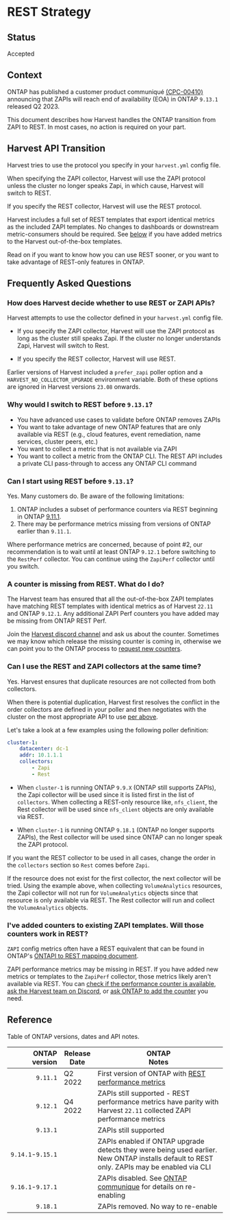 # REST Strategy

## Status <!-- one of: In Progress, Accepted, Rejected, Superseded, Deprecated -->

Accepted

## Context

ONTAP has published a customer product communiqué [(CPC-00410)](https://mysupport.netapp.com/info/communications/ECMLP2880232.html?access=a)
announcing that ZAPIs will reach end of availability (EOA) in ONTAP `9.13.1` released Q2 2023.

This document describes how Harvest handles the ONTAP transition from ZAPI to REST. 
In most cases, no action is required on your part.

## Harvest API Transition

Harvest tries to use the protocol you specify in your `harvest.yml` config file.

When specifying the ZAPI collector, Harvest will use the ZAPI protocol unless the cluster no longer speaks Zapi,
in which cause, Harvest will switch to REST.

If you specify the REST collector, Harvest will use the REST protocol.

Harvest includes a full set of REST templates that export identical metrics as the included ZAPI templates.
No changes to dashboards or downstream metric-consumers should be required. 
See [below](#ive-added-counters-to-existing-zapi-templates-will-those-counters-work-in-rest) if you have 
added metrics to the Harvest out-of-the-box templates.

Read on if you want to know how you can use REST sooner, or you want to take advantage of REST-only features in ONTAP.

## Frequently Asked Questions

### How does Harvest decide whether to use REST or ZAPI APIs?

Harvest attempts to use the collector defined in your `harvest.yml` config file.
 
- If you specify the ZAPI collector, Harvest will use the ZAPI protocol as long as the cluster still speaks Zapi. 
  If the cluster no longer understands Zapi, Harvest will switch to Rest.

- If you specify the REST collector, Harvest will use REST.

Earlier versions of Harvest included a `prefer_zapi` poller option and a `HARVEST_NO_COLLECTOR_UPGRADE` environment variable.
Both of these options are ignored in Harvest versions `23.08` onwards.

### Why would I switch to REST before `9.13.1`?

- You have advanced use cases to validate before ONTAP removes ZAPIs
- You want to take advantage of new ONTAP features that are only available via REST (e.g., cloud features, event remediation, name services, cluster peers, etc.)
- You want to collect a metric that is not available via ZAPI
- You want to collect a metric from the ONTAP CLI. The REST API includes a private CLI pass-through to access any ONTAP CLI command

### Can I start using REST before `9.13.1`?

Yes. Many customers do. Be aware of the following limitations:

1. ONTAP includes a subset of performance counters via REST beginning in ONTAP [9.11.1](https://docs.netapp.com/us-en/ontap-automation/migrate/performance-counters.html#accessing-performance-counters-using-the-ontap-rest-api).
2. There may be performance metrics missing from versions of ONTAP earlier than `9.11.1`.

Where performance metrics are concerned, because of point #2,
our recommendation is to wait until at least ONTAP `9.12.1` before switching to the `RestPerf` collector.
You can continue using the `ZapiPerf` collector until you switch.

### A counter is missing from REST. What do I do?

The Harvest team has ensured
that all the out-of-the-box ZAPI templates have matching REST templates with identical metrics as of Harvest `22.11` and ONTAP `9.12.1`.
Any additional ZAPI Perf counters you have added may be missing from ONTAP REST Perf. 

Join the [Harvest discord channel](https://github.com/NetApp/harvest/blob/main/SUPPORT.md#getting-help) and ask us about the counter.
Sometimes we may know which release the missing counter is coming in, otherwise we can point you to the ONTAP
process to [request new counters](https://kb.netapp.com/Advice_and_Troubleshooting/Data_Storage_Software/ONTAP_OS/How_to_request_a_feature_for_ONTAP_REST_API).

### Can I use the REST and ZAPI collectors at the same time?

Yes. Harvest ensures that duplicate resources are not collected from both collectors.

When there is potential duplication, Harvest first resolves the conflict in the order collectors are defined in your
poller and then negotiates with the cluster on 
the most appropriate API to use [per above](#how-does-harvest-decide-whether-to-use-rest-or-zapi-apis).

Let's take a look at a few examples using the following poller definition:

```yaml
cluster-1:
    datacenter: dc-1
    addr: 10.1.1.1
    collectors:
        - Zapi
        - Rest
```

- When `cluster-1` is running ONTAP `9.9.X` (ONTAP still supports ZAPIs), the Zapi collector will be used since it is
  listed first in the list of `collectors`. When collecting a REST-only resource like, `nfs_client`, the Rest collector will be used
  since `nfs_client` objects are only available via REST.

- When `cluster-1` is running ONTAP `9.18.1` (ONTAP no longer supports ZAPIs),
  the Rest collector will be used since ONTAP can no longer speak the ZAPI protocol.

If you want the REST collector to be used in all cases, change the order in
the `collectors` section so `Rest` comes before `Zapi`.

If the resource does not exist for the first collector, the next collector will be tried.
Using the example above, when collecting `VolumeAnalytics` resources,
the Zapi collector will not run for `VolumeAnalytics` objects since that resource is only available via REST.
The Rest collector will run and collect the `VolumeAnalytics` objects.

### I've added counters to existing ZAPI templates. Will those counters work in REST?

`ZAPI` config metrics often have a REST equivalent that can be found in ONTAP's [ONTAPI to REST mapping document](https://library.netapp.com/ecm/ecm_download_file/ECMLP2882104).

ZAPI performance metrics may be missing in REST.
If you have added new metrics or templates to the `ZapiPerf` collector, those metrics likely aren't available via REST. 
You can [check if the performance counter is available](https://docs.netapp.com/us-en/ontap-automation/migrate/performance-counters.html#discover-the-available-performance-counter-tables), [ask the Harvest team on Discord](#a-counter-is-missing-from-rest-what-do-i-do),
or [ask ONTAP to add the counter](https://kb.netapp.com/Advice_and_Troubleshooting/Data_Storage_Software/ONTAP_OS/How_to_request_a_feature_for_ONTAP_REST_API) you need.

## Reference

Table of ONTAP versions, dates and API notes.

| ONTAP<br/>version | Release<br/>Date | ONTAP<br/>Notes                                                                                                                                                                                                     |
|------------------:|------------------|---------------------------------------------------------------------------------------------------------------------------------------------------------------------------------------------------------------------|
|          `9.11.1` | Q2 2022          | First version of ONTAP with [REST performance metrics](https://docs.netapp.com/us-en/ontap-automation/migrate/performance-counters.html#accessing-performance-counters-using-the-ontap-rest-api)                    |
|          `9.12.1` | Q4 2022          | ZAPIs still supported - REST performance metrics have parity with Harvest `22.11` collected ZAPI performance metrics                                                                                                |
|          `9.13.1` |                  | ZAPIs still supported                                                                                                                                                                                               |
| `9.14.1`-`9.15.1` |                  | ZAPIs enabled if ONTAP upgrade detects they were being used earlier. New ONTAP installs default to REST only. ZAPIs may be enabled via CLI                                                                          |
| `9.16.1`-`9.17.1` |                  | ZAPIs disabled. See [ONTAP communique](https://kb.netapp.com/onprem/ontap/dm/REST_API/FAQs_on_ZAPI_to_ONTAP_REST_API_transformation_for_CPC_(Customer_Product_Communiques)_notification) for details on re-enabling |
|          `9.18.1` |                  | ZAPIs removed. No way to re-enable                                                                                                                                                                                  |

